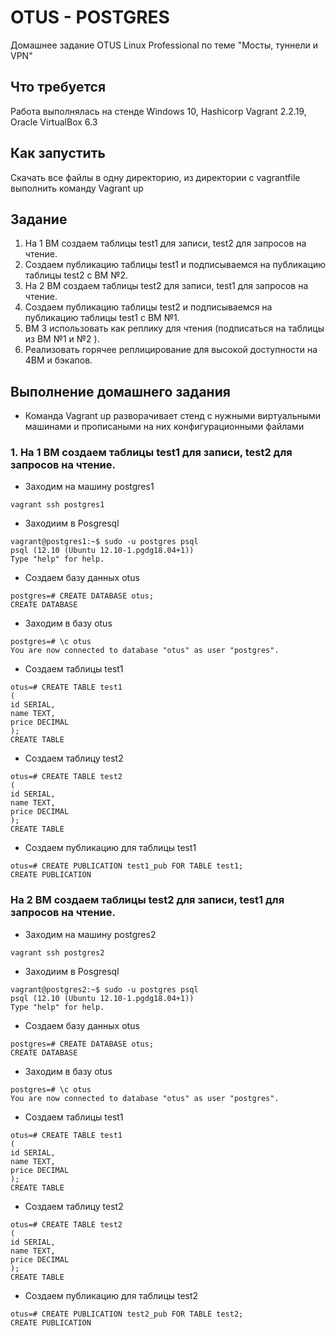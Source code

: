# OTUS - POSTGRES
Домашнее задание OTUS Linux Professional по теме "Мосты, туннели и VPN"

## Что требуется
Работа выполнялась на стенде Windows 10, Hashicorp Vagrant 2.2.19, Oracle VirtualBox 6.3

## Как запустить
Скачать все файлы в одну директорию, из директории с vagrantfile выполнить команду Vagrant up

## Задание
1. На 1 ВМ создаем таблицы test1 для записи, test2 для запросов на чтение.
2. Создаем публикацию таблицы test1 и подписываемся на публикацию таблицы test2 с ВМ №2.
3. На 2 ВМ создаем таблицы test2 для записи, test1 для запросов на чтение.
4. Создаем публикацию таблицы test2 и подписываемся на публикацию таблицы test1 с ВМ №1.
5. ВМ 3 использовать как реплику для чтения (подписаться на таблицы из ВМ №1 и №2 ).
6. Реализовать горячее реплицирование для высокой доступности на 4ВМ и бэкапов.

## Выполнение домашнего задания
* Команда Vagrant up разворачивает стенд с нужными виртуальными машинами и прописаными на них конфигурационными файлами
### 1. На 1 ВМ создаем таблицы test1 для записи, test2 для запросов на чтение.
* Заходим на машину postgres1
```
vagrant ssh postgres1
```
* Заходиим в Posgresql
```
vagrant@postgres1:~$ sudo -u postgres psql
psql (12.10 (Ubuntu 12.10-1.pgdg18.04+1))
Type "help" for help.
```
* Создаем базу данных otus
```
postgres=# CREATE DATABASE otus;
CREATE DATABASE
```
* Заходим в базу otus
```
postgres=# \c otus
You are now connected to database "otus" as user "postgres".
```
* Создаем таблицы test1
```
otus=# CREATE TABLE test1
(
id SERIAL,
name TEXT,
price DECIMAL
);
CREATE TABLE
```
* Создаем таблицу test2
```
otus=# CREATE TABLE test2
(
id SERIAL,
name TEXT,
price DECIMAL
);
CREATE TABLE
```
* Создаем публикацию для таблицы test1
```
otus=# CREATE PUBLICATION test1_pub FOR TABLE test1;
CREATE PUBLICATION
```
### На 2 ВМ создаем таблицы test2 для записи, test1 для запросов на чтение.
* Заходим на машину postgres2
```
vagrant ssh postgres2
```
* Заходиим в Posgresql
```
vagrant@postgres2:~$ sudo -u postgres psql
psql (12.10 (Ubuntu 12.10-1.pgdg18.04+1))
Type "help" for help.
```
* Создаем базу данных otus
```
postgres=# CREATE DATABASE otus;
CREATE DATABASE
```
* Заходим в базу otus
```
postgres=# \c otus
You are now connected to database "otus" as user "postgres".
```
* Создаем таблицы test1
```
otus=# CREATE TABLE test1
(
id SERIAL,
name TEXT,
price DECIMAL
);
CREATE TABLE
```
* Создаем таблицу test2
```
otus=# CREATE TABLE test2
(
id SERIAL,
name TEXT,
price DECIMAL
);
CREATE TABLE
```
* Создаем публикацию для таблицы test2
```
otus=# CREATE PUBLICATION test2_pub FOR TABLE test2;
CREATE PUBLICATION
```

